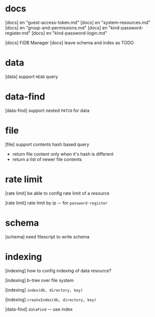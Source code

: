 # docs

[docs] en "guest-access-token.md"
[docs] en "system-resources.md"
[docs] en "group-and-permissions.md"
[docs] en "kind-password-register.md"
[docs] en "kind-password-login.md"

[docs] FiDB Manager
[docs] leave schema and index as TODO

# data

[data] support `HEAD` query

# data-find

[data-find] support nested `PATCH` for data

# file

[file] support contents hash based query

- return file content only when it's hash is different
- return a list of newer file contents

# rate limit

[rate limit] be able to config rate limit of a resource

[rate limit] rate limit by ip -- for `password-register`

# schema

[schema] need filescript to write schema

# indexing

[indexing] how to config indexing of data resource?

[indexing] b-tree over file system

[indexing] `index(db, directory, key)`

[indexing] `createIndex(db, directory, key)`

[data-find] `dataFind` -- use index
